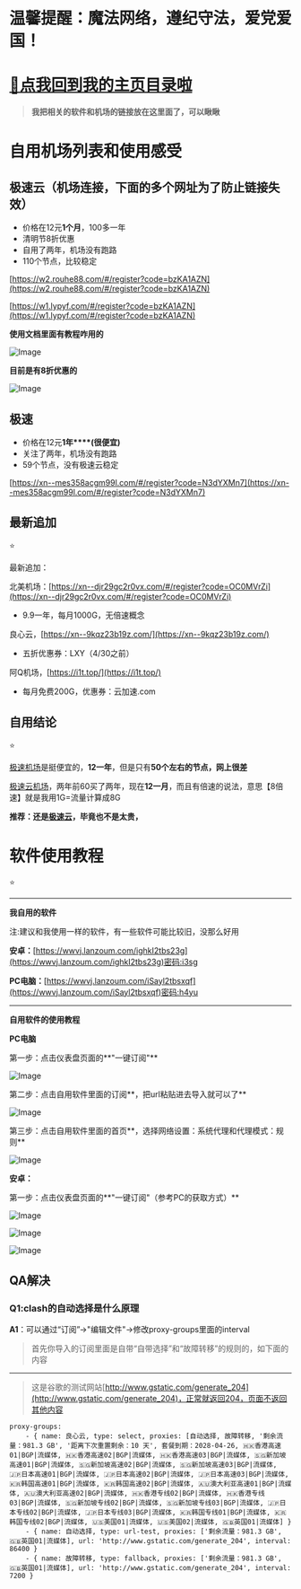 
# 温馨提醒：魔法网络，遵纪守法，爱党爱国！

# [🫣点我回到我的主页目录啦](https://kdocs.cn/l/clf4xOs5a3Q1)

> **我把相关的软件和机场的链接放在这里面了，可以瞅瞅**

# 自用机场列表和使用感受

## 极速云（机场连接，下面的多个网址为了防止链接失效）

-   价格在12元**1个月**，100多一年
-   清明节8折优惠
-   自用了两年，机场没有跑路
-   110个节点，比较稳定

[https://w2.rouhe88.com/#/register?code=bzKA1AZN](https://w2.rouhe88.com/#/register?code=bzKA1AZN)

[https://w1.lypyf.com/#/register?code=bzKA1AZN](https://w1.lypyf.com/#/register?code=bzKA1AZN)

**使用文档里面有教程咋用的**

![Image](https://raw.githubusercontent.com/MyMaskKing/MyMaskKing.github.io/main/assets/images/机场比较，极速云机场和极速机场，价格上一个天上，一个地下~/img_77536e3a08.png)

**目前是有8折优惠的**

![Image](https://raw.githubusercontent.com/MyMaskKing/MyMaskKing.github.io/main/assets/images/机场比较，极速云机场和极速机场，价格上一个天上，一个地下~/img_173c6ed25c.png)

## 极速

-   价格在12元**1年****(很便宜)**
-   关注了两年，机场没有跑路
-   59个节点，没有极速云稳定

[https://xn--mes358acgm99l.com/#/register?code=N3dYXMn7](https://xn--mes358acgm99l.com/#/register?code=N3dYXMn7)

## 最新追加

⭐

最新追加：

北美机场：[https://xn--djr29gc2r0vx.com/#/register?code=OC0MVrZi](https://xn--djr29gc2r0vx.com/#/register?code=OC0MVrZi)

-   9.9一年，每月1000G，无倍速概念

良心云，[https://xn--9kqz23b19z.com/](https://xn--9kqz23b19z.com/)

-   五折优惠券：LXY（4/30之前）

阿Q机场，[https://i1t.top/](https://i1t.top/)

-   每月免费200G，优惠券：云加速.com

## **自用结论**

⭐

[极速机场](https://xn--mes358acgm99l.com/#/register?code=N3dYXMn7)是挺便宜的，**12一年**，但是只有**50个左右的节点，网上很差**

[极速云机场](https://w2.rouhe88.com/#/register?code=bzKA1AZN)，两年前60买了两年，现在**12一月**，而且有倍速的说法，意思【8倍速】就是我用1G=流量计算成8G

**推荐：还是**[**极速云**](https://w2.rouhe88.com/#/register?code=bzKA1AZN)**，毕竟也不是太贵，**

# 软件使用教程

⭐

----------

**我自用的软件**

注:建议和我使用一样的软件，有一些软件可能比较旧，没那么好用

**安卓：**[https://wwvj.lanzoum.com/ighkI2tbs23g](https://wwvj.lanzoum.com/ighkI2tbs23g)密码:i3sg

**PC电脑：**[https://wwvj.lanzoum.com/iSayl2tbsxqf](https://wwvj.lanzoum.com/iSayl2tbsxqf)密码:h4yu

----------

**自用软件的使用教程**

**PC电脑**

第一步：点击仪表盘页面的**"一键订阅"**

![Image](https://raw.githubusercontent.com/MyMaskKing/MyMaskKing.github.io/main/assets/images/机场比较，极速云机场和极速机场，价格上一个天上，一个地下~/img_80f3a3d28a.png)

第二步：点击自用软件里面的订阅**，把url粘贴进去导入就可以了**

![Image](https://raw.githubusercontent.com/MyMaskKing/MyMaskKing.github.io/main/assets/images/机场比较，极速云机场和极速机场，价格上一个天上，一个地下~/img_89aa74d131.png)

第三步：点击自用软件里面的首页**，选择网络设置：系统代理和代理模式：规则**

![Image](https://raw.githubusercontent.com/MyMaskKing/MyMaskKing.github.io/main/assets/images/机场比较，极速云机场和极速机场，价格上一个天上，一个地下~/img_3ccdc017bc.png)

**安卓：**

第一步：点击仪表盘页面的**"一键订阅"（参考PC的获取方式）**

![Image](https://raw.githubusercontent.com/MyMaskKing/MyMaskKing.github.io/main/assets/images/机场比较，极速云机场和极速机场，价格上一个天上，一个地下~/img_f341f28dc0.jpg)

![Image](https://raw.githubusercontent.com/MyMaskKing/MyMaskKing.github.io/main/assets/images/机场比较，极速云机场和极速机场，价格上一个天上，一个地下~/img_2905464d70.jpg)

![Image](https://raw.githubusercontent.com/MyMaskKing/MyMaskKing.github.io/main/assets/images/机场比较，极速云机场和极速机场，价格上一个天上，一个地下~/img_fe2f3f85f1.jpg)

## QA解决

### Q1:clash的自动选择是什么原理

**A1**：可以通过“订阅”->"编辑文件"->修改proxy-groups里面的interval

> 首先你导入的订阅里面是自带“自带选择”和“故障转移”的规则的，如下面的内容

----------

> 这是谷歌的测试网站[http://www.gstatic.com/generate_204](http://www.gstatic.com/generate_204)，正常就返回204，页面不返回其他内容

```
proxy-groups:
    - { name: 良心云, type: select, proxies: [自动选择, 故障转移, '剩余流量：981.3 GB', '距离下次重置剩余：10 天', 套餐到期：2028-04-26, 🇭🇰香港高速01|BGP|流媒体, 🇭🇰香港高速02|BGP|流媒体, 🇭🇰香港高速03|BGP|流媒体, 🇸🇬新加坡高速01|BGP|流媒体, 🇸🇬新加坡高速02|BGP|流媒体, 🇸🇬新加坡高速03|BGP|流媒体, 🇯🇵日本高速01|BGP|流媒体, 🇯🇵日本高速02|BGP|流媒体, 🇯🇵日本高速03|BGP|流媒体, 🇰🇷韩国高速01|BGP|流媒体, 🇰🇷韩国高速02|BGP|流媒体, 🇦🇺澳大利亚高速01|BGP|流媒体, 🇦🇺澳大利亚高速02|BGP|流媒体, 🇭🇰香港专线02|BGP|流媒体, 🇭🇰香港专线03|BGP|流媒体, 🇸🇬新加坡专线02|BGP|流媒体, 🇸🇬新加坡专线03|BGP|流媒体, 🇯🇵日本专线02|BGP|流媒体, 🇯🇵日本专线03|BGP|流媒体, 🇰🇷韩国专线01|BGP|流媒体, 🇰🇷韩国专线02|BGP|流媒体, 🇺🇸美国01|流媒体, 🇺🇸美国02|流媒体, 🇬🇧英国01|流媒体] }
    - { name: 自动选择, type: url-test, proxies: ['剩余流量：981.3 GB',🇬🇧英国01|流媒体], url: 'http://www.gstatic.com/generate_204', interval: 86400 }
    - { name: 故障转移, type: fallback, proxies: ['剩余流量：981.3 GB',🇬🇧英国01|流媒体], url: 'http://www.gstatic.com/generate_204', interval: 7200 }
```





<!--stackedit_data:
eyJoaXN0b3J5IjpbMzE0NjY0MzQ4XX0=
-->
